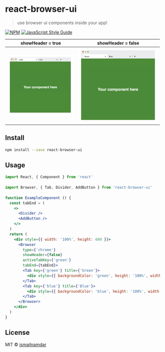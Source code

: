 # react-browser-ui

> use browser ui components inside your app!

[![NPM](https://img.shields.io/npm/v/react-browser-ui.svg)](https://www.npmjs.com/package/react-browser-ui) [![JavaScript Style Guide](https://img.shields.io/badge/code_style-standard-brightgreen.svg)](https://standardjs.com)

 

showHeader = true             |  showHeader = false
:-------------------------:|:-------------------------:
![Browser ui example 1](./img/example01.png) | ![Browser ui example 2](./img/example02.png)

## Install

```bash
npm install --save react-browser-ui
```

## Usage

```jsx
import React, { Component } from 'react'

import Browser, { Tab, Divider, AddButton } from 'react-browser-ui'

function ExampleComponent () {
  const tabEnd = (
    <>
      <Divider />
      <AddButton />
    </>
  )
  return (
    <div style={{ width: '100%', height: 600 }}>
      <Browser
        type={'chrome'}
        showHeader={false}
        activeTabKey={'green'}
        tabEnd={tabEnd}>
        <Tab key={'green'} title={'Green'}>
          <div style={{ backgroundColor: 'green', height: '100%', width: '100%', opacity: 0.9 }} />
        </Tab>
        <Tab key={'blue'} title={'Blue'}>
          <div style={{ backgroundColor: 'blue', height: '100%', width: '100%', opacity: 0.9 }} />
        </Tab>
      </Browser>
    </div>
  )
}
```

## License

MIT © [ismailnamdar](https://github.com/ismailnamdar)
